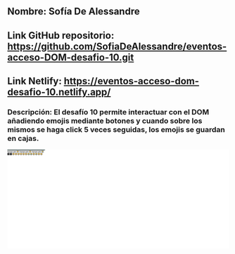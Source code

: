 ## Nombre: Sofía De Alessandre
## Link GitHub repositorio: https://github.com/SofiaDeAlessandre/eventos-acceso-DOM-desafio-10.git
## Link Netlify: https://eventos-acceso-dom-desafio-10.netlify.app/

### Descripción: El desafío 10 permite interactuar con el DOM añadiendo emojis mediante botones y cuando sobre los mismos se haga click 5 veces seguidas, los emojis se guardan en cajas.

![](assets/img-readme.png)